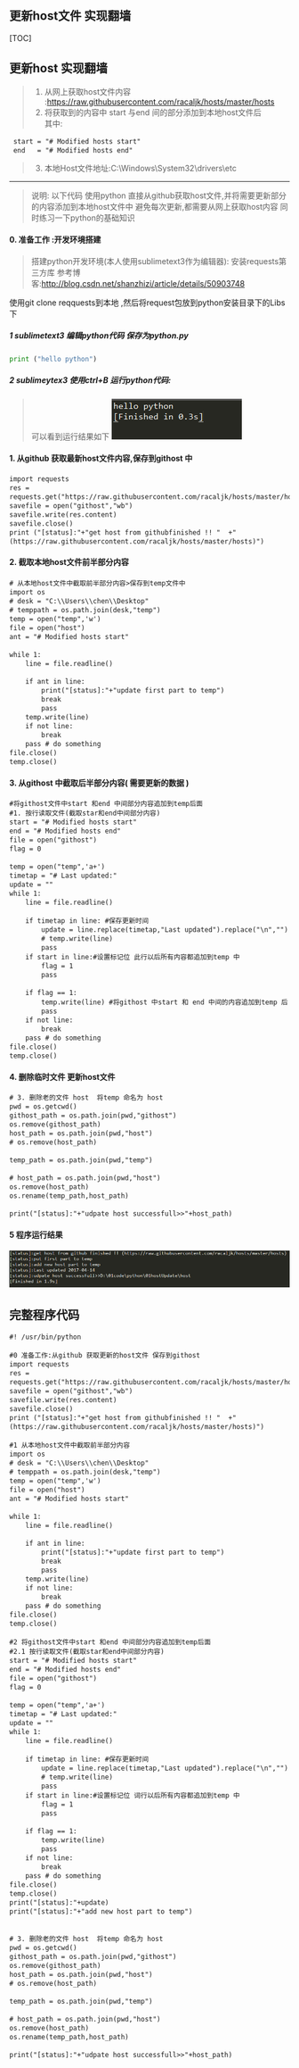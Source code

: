 
## 更新host文件 实现翻墙

[TOC]

## 更新host 实现翻墙
> 1. 从网上获取host文件内容 :https://raw.githubusercontent.com/racaljk/hosts/master/hosts
> 2. 将获取到的内容中 start 与end 间的部分添加到本地host文件后  
> 其中:
```
 start = "# Modified hosts start"
 end   = "# Modified hosts end"
```
> 3. 本地Host文件地址:C:\Windows\System32\drivers\etc

---

> 说明: 以下代码 使用python  直接从github获取host文件,并将需要更新部分的内容添加到本地host文件中 
> 避免每次更新,都需要从网上获取host内容 同时练习一下python的基础知识

#### 0. 准备工作 :开发环境搭建
> 搭建python开发环境(本人使用sublimetext3作为编辑器):
>安装requests第三方库 
> 参考博客:http://blog.csdn.net/shanzhizi/article/details/50903748

使用git clone reqquests到本地 ,然后将request包放到python安装目录下的Libs 下

##### 1 sublimetext3 编辑python代码 保存为python.py

```python
print ("hello python")

```

##### 2 sublimeytex3 使用ctrl+B 运行python代码:
> 可以看到运行结果如下
![](test_python.png) 


#### 1. 从github 获取最新host文件内容,保存到githost  中

```
import requests
res = requests.get("https://raw.githubusercontent.com/racaljk/hosts/master/hosts")
savefile = open("githost","wb")
savefile.write(res.content)
savefile.close() 
print ("[status]:"+"get host from githubfinished !! "  +"(https://raw.githubusercontent.com/racaljk/hosts/master/hosts)")
```


#### 2. 截取本地host文件前半部分内容

```
# 从本地host文件中截取前半部分内容>保存到temp文件中
import os
# desk = "C:\\Users\\chen\\Desktop"
# temppath = os.path.join(desk,"temp")
temp = open("temp",'w')
file = open("host")
ant = "# Modified hosts start"

while 1:
    line = file.readline()

    if ant in line:
        print("[status]:"+"update first part to temp")
        break
        pass
    temp.write(line)
    if not line:
        break
    pass # do something
file.close()
temp.close()
```



#### 3. 从githost 中截取后半部分内容( 需要更新的数据 )  

```
#将githost文件中start 和end 中间部分内容追加到temp后面
#1. 按行读取文件(截取star和end中间部分内容)
start = "# Modified hosts start"
end = "# Modified hosts end"
file = open("githost")
flag = 0

temp = open("temp",'a+')
timetap = "# Last updated:"
update = ""
while 1:
    line = file.readline()

    if timetap in line: #保存更新时间
        update = line.replace(timetap,"Last updated").replace("\n","")
        # temp.write(line)
        pass
    if start in line:#设置标记位 此行以后所有内容都追加到temp 中
        flag = 1
        pass

    if flag == 1:
        temp.write(line) #将githost 中start 和 end 中间的内容追加到temp 后
        pass
    if not line:
        break
    pass # do something
file.close()
temp.close()

```

#### 4. 删除临时文件  更新host文件

```
# 3. 删除老的文件 host  将temp 命名为 host
pwd = os.getcwd()
githost_path = os.path.join(pwd,"githost")
os.remove(githost_path)
host_path = os.path.join(pwd,"host")
# os.remove(host_path)

temp_path = os.path.join(pwd,"temp")

# host_path = os.path.join(pwd,"host")
os.remove(host_path)
os.rename(temp_path,host_path)

print("[status]:"+"udpate host successfull>>"+host_path)

```


#### 5 程序运行结果
![](success_update.png) 



## 完整程序代码   
```
#! /usr/bin/python

#0 准备工作:从github 获取更新的host文件 保存到githost
import requests
res = requests.get("https://raw.githubusercontent.com/racaljk/hosts/master/hosts")
savefile = open("githost","wb")
savefile.write(res.content)
savefile.close() 
print ("[status]:"+"get host from githubfinished !! "  +"(https://raw.githubusercontent.com/racaljk/hosts/master/hosts)")

#1 从本地host文件中截取前半部分内容
import os
# desk = "C:\\Users\\chen\\Desktop"
# temppath = os.path.join(desk,"temp")
temp = open("temp",'w')
file = open("host")
ant = "# Modified hosts start"

while 1:
    line = file.readline()

    if ant in line:
        print("[status]:"+"update first part to temp")
        break
        pass
    temp.write(line)
    if not line:
        break
    pass # do something
file.close()
temp.close()

#2 将githost文件中start 和end 中间部分内容追加到temp后面
#2.1 按行读取文件(截取star和end中间部分内容)
start = "# Modified hosts start"
end = "# Modified hosts end"
file = open("githost")
flag = 0

temp = open("temp",'a+')
timetap = "# Last updated:"
update = ""
while 1:
    line = file.readline()

    if timetap in line: #保存更新时间
        update = line.replace(timetap,"Last updated").replace("\n","")
        # temp.write(line)
        pass
    if start in line:#设置标记位 词行以后所有内容都追加到temp 中
        flag = 1
        pass

    if flag == 1:
        temp.write(line)
        pass
    if not line:
        break
    pass # do something
file.close()
temp.close()
print("[status]:"+update)
print("[status]:"+"add new host part to temp")


# 3. 删除老的文件 host  将temp 命名为 host
pwd = os.getcwd()
githost_path = os.path.join(pwd,"githost")
os.remove(githost_path)
host_path = os.path.join(pwd,"host")
# os.remove(host_path)

temp_path = os.path.join(pwd,"temp")

# host_path = os.path.join(pwd,"host")
os.remove(host_path)
os.rename(temp_path,host_path)

print("[status]:"+"udpate host successfull>>"+host_path)




```




